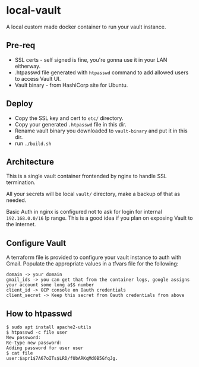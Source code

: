 # local-vault
A local custom made docker container to run your vault instance.

## Pre-req
- SSL certs - self signed is fine, you're gonna use it in your LAN eitherway.
- .htpasswd file generated with `htpasswd` command to add allowed users to access Vault UI.
- Vault binary - from HashiCorp site for Ubuntu.

## Deploy
- Copy the SSL key and cert to `etc/` directory.
- Copy your generated `.htpasswd` file in this dir.
- Rename vault binary you downloaded to `vault-binary` and put it in this dir.
- run `./build.sh`

## Architecture
This is a single vault container frontended by nginx to handle SSL termination.

All your secrets will be local `vault/` directory, make a backup of that as needed.

Basic Auth in nginx is configured not to ask for login for internal `192.168.0.0/16` Ip range. This is a good idea if you plan on exposing Vault to the internet.

## Configure Vault
A terraform file is provided to configure your vault instance to auth with Gmail. Populate the appropriate values in a tfvars file for the following:
```
domain -> your domain
gmail_ids -> you can get that from the container logs, google assigns your account some long a$$ number
client_id -> GCP console on Oauth credentials
client_secret -> Keep this secret from Oauth credentials from above
```

## How to htpasswd
```
$ sudo apt install apache2-utils
$ htpasswd -c file user
New password:
Re-type new password:
Adding password for user user
$ cat file
user:$apr1$7A67oITs$LRD/fUbARKqMd0B5GfqJg.
```
